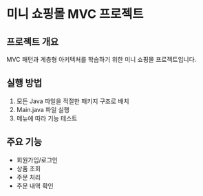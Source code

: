 # 미니 쇼핑몰 MVC 프로젝트

## 프로젝트 개요
MVC 패턴과 계층형 아키텍처를 학습하기 위한 미니 쇼핑몰 프로젝트입니다.

## 실행 방법
1. 모든 Java 파일을 적절한 패키지 구조로 배치
2. Main.java 파일 실행
3. 메뉴에 따라 기능 테스트

## 주요 기능
- 회원가입/로그인
- 상품 조회
- 주문 처리
- 주문 내역 확인